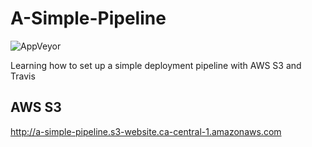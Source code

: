 # A-Simple-Pipeline

![AppVeyor](https://img.shields.io/appveyor/ci/:user/:repo.svg)

Learning how to set up a simple deployment pipeline with AWS S3 and Travis

## AWS S3
http://a-simple-pipeline.s3-website.ca-central-1.amazonaws.com
